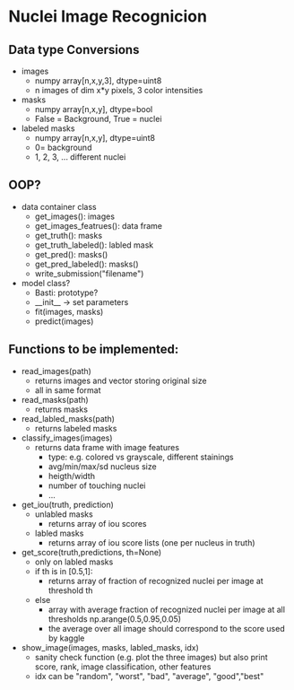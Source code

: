 
# Nuclei Image Recognicion

## Data type Conversions
* images
    * numpy array\[n,x,y,3\], dtype=uint8
    * n images of dim x\*y pixels, 3 color intensities
* masks
    * numpy array\[n,x,y\], dtype=bool
    * False = Background, True = nuclei
* labeled masks
    * numpy array\[n,x,y\], dtype=uint8
    * 0= background
    * 1, 2, 3, ... different nuclei
    
## OOP?
* data container class
    * get_images(): images
    * get_images_featrues(): data frame
    * get_truth(): masks
    * get_truth_labeled(): labled mask
    * get_pred(): masks()
    * get_pred_labeled(): masks()
    * write_submission("filename")
* model class?
    * Basti: prototype?
    * \_\_init\_\_ -> set parameters
    * fit(images, masks)
    * predict(images)
    
    
## Functions to be implemented:
* read_images(path) 
    * returns images and vector storing original size
    * all in same format
* read_masks(path)
    * returns masks
* read_labled_masks(path)
    * returns labeled masks
* classify_images(images)
    * returns data frame with image features
        * type: e.g. colored vs grayscale, different stainings
        * avg/min/max/sd nucleus size
        * heigth/width
        * number of touching nuclei
        * ...
* get_iou(truth, prediction)
    * unlabled masks
        * returns array of iou scores
    * labled masks
        * returns array of iou score lists (one per nucleus in truth)
* get_score(truth,predictions, th=None)
    * only on labled masks
    * if th is in \[0.5,1\]:
        * returns array of fraction of recognized nuclei per image at threshold th
    * else 
        * array with average fraction of recognized nuclei per image at all thresholds np.arange(0.5,0.95,0.05)
        * the average over all image should correspond to the score used by kaggle
* show_image(images, masks, labled_masks, idx)
    * sanity check function (e.g. plot the three images) but also print score, rank, image classification, other features
    * idx can be "random", "worst", "bad", "average", "good","best"
